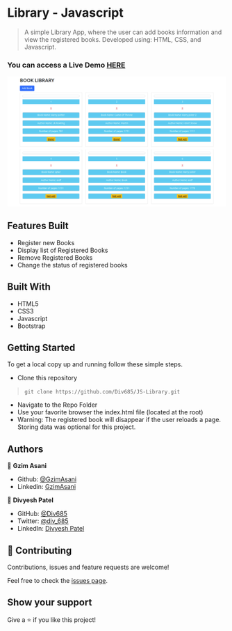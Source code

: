 # Library - Javascript

> A simple Library App, where the user can add books information and view the registered books. Developed using: HTML, CSS, and Javascript.


### You can access a Live Demo [HERE](https://div685.github.io/JS-Library/)

![Screenshot](./assets/images/screencapture.png)

## Features Built

- Register new Books
- Display list of Registered Books
- Remove Registered Books
- Change the status of registered books


## Built With

- HTML5
- CSS3
- Javascript
- Bootstrap


## Getting Started

To get a local copy up and running follow these simple steps.

- Clone this repository
 > `git clone https://github.com/Div685/JS-Library.git`
- Navigate to the Repo Folder
- Use your favorite browser the index.html file (located at the root)
- Warning: The registered book will disappear if the user reloads a page. Storing data was optional for this project.

 
## Authors

👤 **Gzim Asani**
- Github: [@GzimAsani](https://github.com/GzimAsani)
- Linkedin: [GzimAsani](https://www.linkedin.com/in/gzim-asani-83390a17a/)

👤 **Divyesh Patel**

- GitHub: [@Div685](https://github.com/Div685)
- Twitter: [@div_685](https://twitter.com/div_685)
- LinkedIn: [Divyesh Patel](https://www.linkedin.com/in/divyesh-daxa-patel/)


## 🤝 Contributing

Contributions, issues and feature requests are welcome!

Feel free to check the [issues page](https://github.com/Div685/JS-Library/issues).


## Show your support

Give a ⭐️ if you like this project!